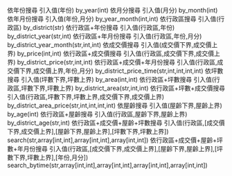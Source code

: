 依年份搜尋                            引入值(年份)                                                                       by_year(int)
依月分搜尋                            引入值(月分)                                                                       by_month(int)
依年月份搜尋                          引入值(年份,月分)                                                                   by_year_month(int,int)
依行政區搜尋                          引入值(行政區)                                                                      by_district(str)
依行政區+年份搜尋                     引入值(行政區,年份)                                                                  by_district_year(str,int)
依行政區+年月份搜尋                   引入值(行政區,年份,月分)                                                             by_district_year_month(str,int,int)
依成交價搜尋                          引入值(成交價下界,成交價上界)                                                        by_price(int,int)
依行政區+成交價搜尋                   引入值(行政區,成交價下界,成交價上界)                                                  by_district_price(str,int,int)
依行政區+成交價+年月份搜尋            引入值(行政區,成交價下界,成交價上界,年份,月分)                                         by_district_price_time(str,int,int,int,int)
依坪數搜尋                            引入值(坪數下界,坪數上界)                                                           by_area(int,int)
依行政區+坪數搜尋                     引入值(行政區,坪數下界,坪數上界)                                                     by_district_area(str,int,int)
依行政區+坪數+成交價搜尋              引入值(行政區,坪數下界,坪數上界,成交價下界,成交價上界)                                 by_district_area_price(str,int,int,int,int)
依屋齡搜尋                            引入值(屋齡下界,屋齡上界)                                                          by_age(int)
依行政區+屋齡搜尋                     引入值(行政區,屋齡下界,屋齡上界)                                                    by_district_age(str,int)
依行政區+成交價+屋齡+坪數搜尋         引入值(行政區,[成交價下界,成交價上界],[屋齡下界,屋齡上界],[坪數下界,坪數上界])                search(str,array[int,int],array[int,int],array[int,int])
依行政區+成交價+屋齡+坪數+年月份搜尋  引入值(行政區,[成交價下界,成交價上界],[屋齡下界,屋齡上界],[坪數下界,坪數上界],[年份,月分])       search_bytime(str,array[int,int],array[int,int],array[int,int],array[int,int])